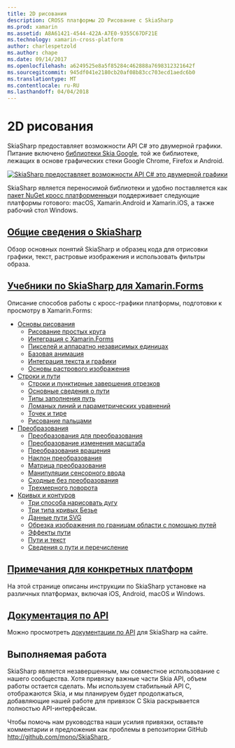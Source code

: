 ```yaml
---
title: 2D рисования
description: CROSS платформы 2D Рисование с SkiaSharp
ms.prod: xamarin
ms.assetid: A8A61421-4544-422A-A7E0-9355C67DF21E
ms.technology: xamarin-cross-platform
author: charlespetzold
ms.author: chape
ms.date: 09/14/2017
ms.openlocfilehash: a6249525e8a5f85284c462888a7698312321642f
ms.sourcegitcommit: 945df041e2180cb20af08b83cc703ecd1aedc6b0
ms.translationtype: MT
ms.contentlocale: ru-RU
ms.lasthandoff: 04/04/2018
---
```

# <a name="2d-drawing"></a>2D рисования

SkiaSharp предоставляет возможности API C# это двумерной графики. Питание включено [библиотеки Skia Google](http://skia.org), той же библиотеке, лежащих в основе графических стеки Google Chrome, Firefox и Android.

[![](images/ide-sml.png "SkiaSharp предоставляет возможности API C# это двумерной графики")](images/ide.png#lightbox)

SkiaSharp является переносимой библиотеки и удобно поставляется как [пакет NuGet кросс платформенных](https://www.nuget.org/packages/SkiaSharp)и поддерживает следующие платформы готового: macOS, Xamarin.Android и Xamarin.iOS, а также рабочий стол Windows.

## <a name="introduction-to-skiasharpgraphics-gamesskiasharpintroductionmd"></a>[Общие сведения о SkiaSharp](~/graphics-games/skiasharp/introduction.md)

Обзор основных понятий SkiaSharp и образец кода для отрисовки графики, текст, растровые изображения и использовать фильтры образа.

## <a name="skiasharp-tutorials-for-xamarinformsxamarin-formsuser-interfacegraphicsskiasharpindexmd"></a>[Учебники по SkiaSharp для Xamarin.Forms](~/xamarin-forms/user-interface/graphics/skiasharp/index.md)

Описание способов работы с кросс-графики платформы, подготовки к просмотру в Xamarin.Forms:

- [Основы рисования](~/xamarin-forms/user-interface/graphics/skiasharp/basics/index.md)
  * [Рисование простых круга](~/xamarin-forms/user-interface/graphics/skiasharp/basics/circle.md)
  * [Интеграция с Xamarin.Forms](~/xamarin-forms/user-interface/graphics/skiasharp/basics/integration.md)
  * [Пикселей и аппаратно независимых единицах](~/xamarin-forms/user-interface/graphics/skiasharp/basics/pixels.md)
  * [Базовая анимация](~/xamarin-forms/user-interface/graphics/skiasharp/basics/animation.md)
  * [Интеграция текста и графики](~/xamarin-forms/user-interface/graphics/skiasharp/basics/text.md)
  * [Основы растрового изображения](~/xamarin-forms/user-interface/graphics/skiasharp/basics/bitmaps.md)
- [Строки и пути](~/xamarin-forms/user-interface/graphics/skiasharp/paths/index.md)
  * [Строки и пунктирные завершения отрезков](~/xamarin-forms/user-interface/graphics/skiasharp/paths/lines.md)
  * [Основные сведения о пути](~/xamarin-forms/user-interface/graphics/skiasharp/paths/paths.md)
  * [Типы заполнения путь](~/xamarin-forms/user-interface/graphics/skiasharp/paths/fill-types.md)
  * [Ломаных линий и параметрических уравнений](~/xamarin-forms/user-interface/graphics/skiasharp/paths/polylines.md)
  * [Точек и тире](~/xamarin-forms/user-interface/graphics/skiasharp/paths/dots.md)
  * [Рисование пальцами](~/xamarin-forms/user-interface/graphics/skiasharp/paths/finger-paint.md)
- [Преобразования](~/xamarin-forms/user-interface/graphics/skiasharp/transforms/index.md)
  * [Преобразования для преобразования](~/xamarin-forms/user-interface/graphics/skiasharp/transforms/translate.md)
  * [Преобразование изменения масштаба](~/xamarin-forms/user-interface/graphics/skiasharp/transforms/scale.md)
  * [Преобразования вращения](~/xamarin-forms/user-interface/graphics/skiasharp/transforms/rotate.md)
  * [Наклон преобразования](~/xamarin-forms/user-interface/graphics/skiasharp/transforms/skew.md)
  * [Матрица преобразования](~/xamarin-forms/user-interface/graphics/skiasharp/transforms/matrix.md)
  * [Манипуляции сенсорного ввода](~/xamarin-forms/user-interface/graphics/skiasharp/transforms/touch.md)
  * [Сходные без преобразования](~/xamarin-forms/user-interface/graphics/skiasharp/transforms/non-affine.md)
  * [Трехмерного поворота](~/xamarin-forms/user-interface/graphics/skiasharp/transforms/3d-rotation.md)
- [Кривых и контуров](~/xamarin-forms/user-interface/graphics/skiasharp/curves/index.md)
  * [Три способа нарисовать дугу](~/xamarin-forms/user-interface/graphics/skiasharp/curves/arcs.md)
  * [Три типа кривых Безье](~/xamarin-forms/user-interface/graphics/skiasharp/curves/beziers.md)
  * [Данные пути SVG](~/xamarin-forms/user-interface/graphics/skiasharp/curves/path-data.md)
  * [Обрезка изображения по границам области с помощью путей](~/xamarin-forms/user-interface/graphics/skiasharp/curves/clipping.md)
  * [Эффекты пути](~/xamarin-forms/user-interface/graphics/skiasharp/curves/effects.md)
  * [Пути и текст](~/xamarin-forms/user-interface/graphics/skiasharp/curves/text-paths.md)
  * [Сведения о пути и перечисление](~/xamarin-forms/user-interface/graphics/skiasharp/curves/information.md)

## <a name="platform-specific-notesgraphics-gamesskiasharpplatformmd"></a>[Примечания для конкретных платформ](~/graphics-games/skiasharp/platform.md)

На этой странице описаны инструкции по SkiaSharp установке на различных платформах, включая iOS, Android, macOS и Windows.

## <a name="api-documentationhttpsdeveloperxamarincomapinamespaceskiasharp"></a>[Документация по API](https://developer.xamarin.com/api/namespace/SkiaSharp/)

Можно просмотреть [документации по API](https://developer.xamarin.com/api/namespace/SkiaSharp/) для SkiaSharp на сайте.

## <a name="work-in-progress"></a>Выполняемая работа

SkiaSharp является незавершенным, мы совместное использование с нашего сообщества. Хотя привязку важные части Skia API, объем работы остается сделать. Мы используем стабильный API C, отображаются Skia, и мы планируем будет продолжаться, добавляющие нашей работе для привязок C Skia раскрывается полностью API-интерфейсам.

Чтобы помочь нам руководства наши усилия привязки, оставьте комментарии и предложения как проблемы в репозитории GitHub [ http://github.com/mono/SkiaSharp ](http://github.com/mono/SkiaSharp).
